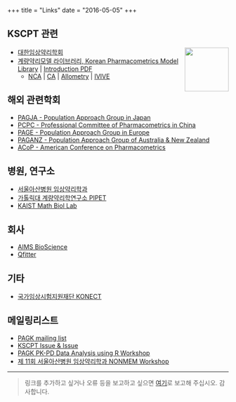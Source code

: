 +++
title = "Links"
date = "2016-05-05"
+++

## KSCPT 관련
[<img src="http://kscpt.org/Images/kpml.png" align="right" height=100>](http://repository.kpml.or.kr)

- [대한임상약리학회](http://www.kscpt.org/)
- [계량약리모델 라이브러리, Korean Pharmacometrics Model Library](http://repository.kscpt.org) | [Introduction PDF](/introduction-kpml.pdf)
    - [NCA](http://nca.kscpt.org) | [CA](http://ca.kscpt.org) | [Allometry](http://allometry.kscpt.org) | [IVIVE](http://ivive.kscpt.org)

## 해외 관련학회

- [PAGJA - Population Approach Group in Japan](http://www.pagja.org/)
- [PCPC - Professional Committee of Pharmacometrics in China](http://www.cnphars.org.cn/en/fzjg.asp?anclassid=2&nclassid=9)
- [PAGE - Population Approach Group in Europe](https://www.page-meeting.org/)
- [PAGANZ - Population Approach Group of Australia & New Zealand](https://www.paganz.org/)
- [ACoP - American Conference on Pharmacometrics](https://www.go-acop.org/)

## 병원, 연구소

- [서울아산병원 임상약리학과](http://cpt.amc.seoul.kr)
- [가톨릭대 계량약리학연구소 PIPET](http://www.pipet.or.kr)
- [KAIST Math Biol Lab](http://mathsci.kaist.ac.kr/~jaekkim)

## 회사

- [AIMS BioScience](https://github.com/aimsbiosci)
- [Qfitter](http://qfitter.com/)

## 기타 

- [국가임상시험지원재단 KONECT](http://konect.or.kr)

## 메일링리스트

- [PAGK mailing list](https://groups.google.com/a/pagk.or.kr/forum/#!forum/list)
- [KSCPT Issue & Issue](https://groups.google.com/a/kscpt.kr/forum/#!forum/qna)
- [PAGK PK-PD Data Analysis using R Workshop](https://groups.google.com/a/acr.kr/forum/#!forum/w180713)
- [제 11회 서울아산병원 임상약리학과 NONMEM Workshop](https://groups.google.com/a/acr.kr/forum/#!forum/nmw2018)

---

> 링크를 추가하고 싶거나 오류 등을 보고하고 싶으면 [여기](https://github.com/pagkorkr/pagk.or.kr/issues/1)로 보고해 주십시오. 감사합니다.

